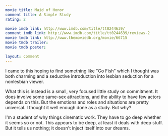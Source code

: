 ```yaml
---
movie title: Maid of Honor
comment title: A Simple Study
rating: 2

movie imdb link: http://www.imdb.com/title/tt0244639/
comment imdb link: http://www.imdb.com/title/tt0244639/reviews-2
movie tmdb link: http://www.themoviedb.org/movie/66715
movie tmdb trailer: 
movie tmdb poster: 

layout: comment
---
```


I came to this hoping to find something like "Go Fish" which I thought was both charming and a seductive introduction into lesbian seduction for a nonlesbian viewer. 

What this is instead is a small, very focused little study on commitment. It does involve some same-sex attractions, and the ability to have few actors depends on this. But the emotions and roles and situations are pretty universal. I thought it well enough done as a study. But why?

I'm a student of why things cinematic work. They have to go deep whether it seems so or not. This appears to be deep, at least it deals with deep stuff. But it tells us nothing; it doesn't inject itself into our dreams.